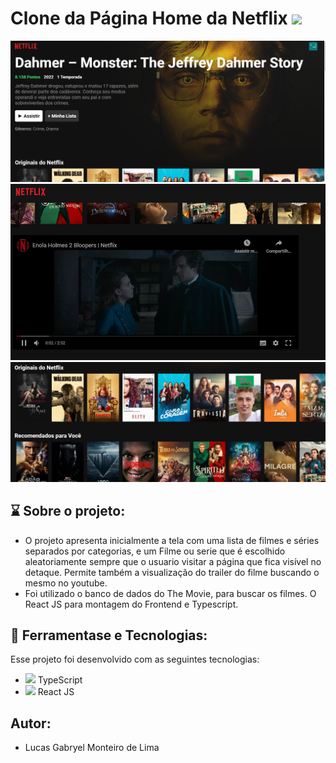 # Clone da Página Home da Netflix  <img src="https://cdn-icons-png.flaticon.com/512/732/732228.png" width="30px"/>

<p align="center">
  <img alt="GitHub language count" src=https://github.com/LucasGabryellll/Netflix-Clone/blob/main/imageProjeto/header.png>
  <img alt="GitHub language count" src=https://github.com/LucasGabryellll/Netflix-Clone/blob/main/imageProjeto/play.png>
  <img alt="GitHub language count" src=https://github.com/LucasGabryellll/Netflix-Clone/blob/main/imageProjeto/scroll.png>

## ⌛ Sobre o projeto:
 - O projeto apresenta inicialmente a tela com uma lista de filmes e séries separados por categorias, e um Filme ou serie 
 que é escolhido aleatoriamente sempre que o usuario visitar a página que fica visível no detaque. Permite também a visualização do trailer do filme
 buscando o mesmo no youtube.
 - Foi utilizado o banco de dados do The Movie, para buscar os filmes. O React JS para montagem do Frontend e Typescript.

## 🚀 Ferramentase e Tecnologias:
Esse projeto foi desenvolvido com as seguintes tecnologias:
 - <img src="https://img.icons8.com/color/344/typescript.png" width="25px"> TypeScript
 - <img src="https://cdn-icons-png.flaticon.com/512/875/875209.png" width="25px"> React JS
 
## Autor:
 - Lucas Gabryel Monteiro de Lima
